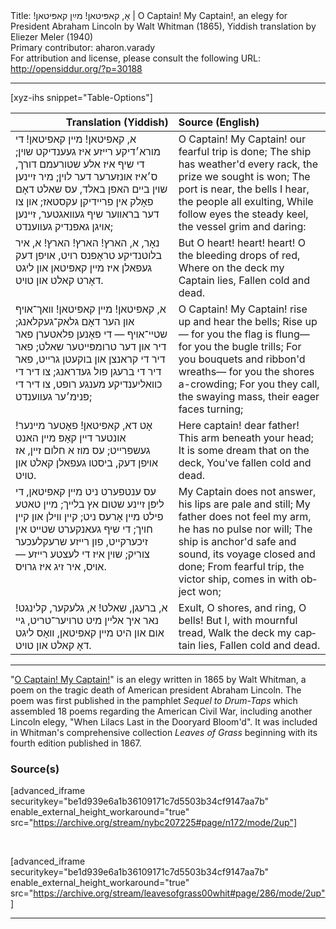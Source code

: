 <html>
<head></head>
<body>
Title: אָ, קאפּיטאן! מײַן קאפּיטאן!‏ | O Captain! My Captain!, an elegy for President Abraham Lincoln by Walt Whitman (1865), Yiddish translation by Eliezer Meler (1940)<br />
Primary contributor: aharon.varady<br />
For attribution and license, please consult the following URL: <a href="http://opensiddur.org/?p=30188">http://opensiddur.org/?p=30188</a>
<p />
<hr />

[xyz-ihs snippet="Table-Options"]<table style="margin-left: auto; margin-right: auto;" class="draggable">
<thead><tr><th id="x" style="text-align: right;">Translation (Yiddish)</th><th style="text-align: left;">Source (English)</th></tr></thead>
<tbody>
<tr><td style="vertical-align:top;">
<div class="yiddish" lang="yi">
א, קאפיטאן! מײן קאפיטאן! 
די מורא׳דיקע רײזע איז געענדיקט שױן;
די שיף איז אלע שטורעמם דורך, 
ס׳איז אונזערער דער לוין; 
מיר זײנען שוין בײם האפן באלד, 
עס שאלט דאָם פאָלק אין פרײדיקן עקסטאז; 
און צו דער בראװער שיף געװאגטער, 
זײנען אױגן גאפנדיק געװענדט;
</span></div></td>
 
<td style="vertical-align:top;">
<div class="english" lang="en">
O Captain! My Captain! 
our fearful trip is done;
The ship has weather'd every rack, 
the prize we sought is won;
The port is near, the bells I hear, 
the people all exulting,
While follow eyes the steady keel, 
the vessel grim and daring:
</div></td></tr>


<tr><td style="vertical-align:top;">
<div class="yiddish" lang="yi">
נאָר, א, הארץ! הארץ! הארץ!
א, איר בלוטנדיקע טראָפּנס רױט,
אויפן דעק געפאלן איז מײן קאפּיטאן 
און ליגט דאָרט קאלט און טױט.
</span></div></td>
 
<td style="vertical-align:top;">
<div class="english" lang="en">
But O heart! heart! heart!
            O the bleeding drops of red,
                  Where on the deck my Captain lies,
                        Fallen cold and dead.
</div></td></tr>


<tr><td style="vertical-align:top;">
<div class="yiddish" lang="yi">
א, קאפּיטאן! מײן קאפּיטאן! 
װאך־אױף און הער דאָם גלאק־געקלאנג; 
שטײ־אױף —
די פאָנען פלאטערן 
פאר דיר און דער טרומפּײטער שאלט; 
פאר דיר די קראנצן און בוקעטן גרײט, 
פאר דיר די ברעגן פול געדראנג; 
צו דיר די כװאליענדיקע מענגע רופט, 
צו דיר די פּנימ׳ער געװענדט;
</span></div></td>
 
<td style="vertical-align:top;">
<div class="english" lang="en">
O Captain! My Captain! 
rise up and hear the bells;
Rise up — 
for you the flag is flung—
for you the bugle trills;
For you bouquets and ribbon'd wreaths—
for you the shores a-crowding;
For you they call, the swaying mass, 
their eager faces turning;
</div></td></tr>


<tr><td style="vertical-align:top;">
<div class="yiddish" lang="yi">
אָט דא, קאפּיטאן! פאָטער מײנער!
אונטער דײן קאָפּ מײן האנט געשפּרײט;
עס מוז א חלום זײן, אז אױפן דעק,
ביסטו געפאלן קאלט און טױט.
</span></div></td>
 
<td style="vertical-align:top;">
<div class="english" lang="en">
Here captain! dear father!
            This arm beneath your head;
                  It is some dream that on the deck,
                        You've fallen cold and dead.
</div></td></tr>


<tr><td style="vertical-align:top;">
<div class="yiddish" lang="yi">
עס ענטפערט ניט מײן קאפּיטאן, 
די ליפּן זײנע שטום אץ בלײך; 
מײן טאטע פילט מײן אָרעס ניט; 
קײן װילן און קײן חױך;
די שיף געאנקערט שטײט אין זיכערקײט, 
פון רײזע שרעקלעכער צוריק; 
שױן איז די לעצטע רײזע — 
אױס, איר זיג איז גרױס.
</span></div></td>
 
<td style="vertical-align:top;">
<div class="english" lang="en">
My Captain does not answer, 
his lips are pale and still;
My father does not feel my arm, 
he has no pulse nor will;
The ship is anchor'd safe and sound, 
its voyage closed and done;
From fearful trip, the victor ship, 
comes in with object won;
</div></td></tr>


<tr><td style="vertical-align:top;">
<div class="yiddish" lang="yi">
א, ברעגן, שאלט! א, גלעקער, קלינגט! 
נאר איך אלײן מיט טרויער־טריט,
גײ אום און היט מײן קאפּיטאן,
װאָס ליגט דאָ קאלט און טױט.
</span></div></td>
 
<td style="vertical-align:top;">
<div class="english" lang="en">
Exult, O shores, and ring, O bells!
            But I, with mournful tread,
                  Walk the deck my captain lies,
                        Fallen cold and dead.
</div></td></tr>
</tbody></table>

<hr />

"<a href="https://en.wikipedia.org/wiki/O_Captain!_My_Captain!">O Captain! My Captain!</a>" is an elegy written in 1865 by Walt Whitman, a poem on the tragic death of American president Abraham Lincoln. The poem was first published in the pamphlet <em>Sequel to Drum-Taps</em> which assembled 18 poems regarding the American Civil War, including another Lincoln elegy, "When Lilacs Last in the Dooryard Bloom'd". It was included in Whitman's comprehensive collection <em>Leaves of Grass</em> beginning with its fourth edition published in 1867.

<h3>Source(s)</h3>

[advanced_iframe securitykey="be1d939e6a1b36109171c7d5503b34cf9147aa7b" enable_external_height_workaround="true" src="https://archive.org/stream/nybc207225#page/n172/mode/2up"]

&nbsp;

[advanced_iframe securitykey="be1d939e6a1b36109171c7d5503b34cf9147aa7b" enable_external_height_workaround="true" src="https://archive.org/stream/leavesofgrass00whit#page/286/mode/2up"]

<hr />

&nbsp;
</body>
</html>
